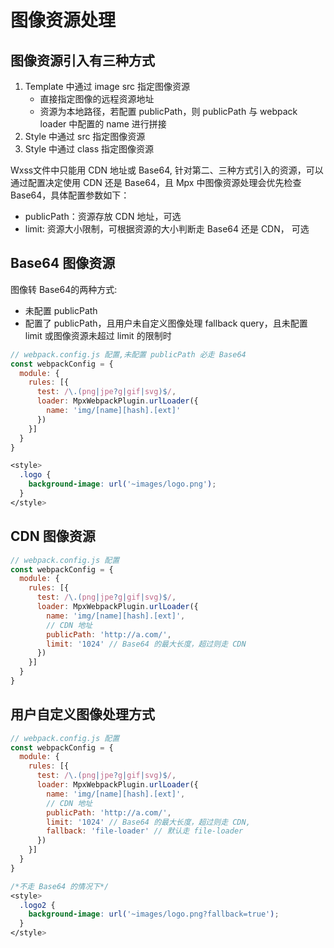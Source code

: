 # 图像资源处理

## 图像资源引入有三种方式
1. Template 中通过 image src 指定图像资源
    - 直接指定图像的远程资源地址    
    - 资源为本地路径，若配置 publicPath，则 publicPath 与 webpack loader 中配置的 name 进行拼接
2. Style 中通过 src 指定图像资源
3. Style 中通过 class 指定图像资源

  Wxss文件中只能用 CDN 地址或 Base64, 针对第二、三种方式引入的资源，可以通过配置决定使用 CDN 还是 Base64，且 Mpx 中图像资源处理会优先检查 Base64，具体配置参数如下：
* publicPath：资源存放 CDN 地址，可选
* limit: 资源大小限制，可根据资源的大小判断走 Base64 还是 CDN， 可选

## Base64 图像资源
图像转 Base64的两种方式:
* 未配置 publicPath
* 配置了 publicPath，且用户未自定义图像处理 fallback query，且未配置 limit 或图像资源未超过 limit 的限制时
```js
// webpack.config.js 配置,未配置 publicPath 必走 Base64
const webpackConfig = {
  module: {
    rules: [{
      test: /\.(png|jpe?g|gif|svg)$/,
      loader: MpxWebpackPlugin.urlLoader({
        name: 'img/[name][hash].[ext]'
      })
    }]
  }
}
```
```css
<style>
  .logo {
    background-image: url('~images/logo.png');
  }
</style>
```
## CDN 图像资源
```js
// webpack.config.js 配置
const webpackConfig = {
  module: {
    rules: [{
      test: /\.(png|jpe?g|gif|svg)$/,
      loader: MpxWebpackPlugin.urlLoader({
        name: 'img/[name][hash].[ext]',
        // CDN 地址
        publicPath: 'http://a.com/',
        limit: '1024' // Base64 的最大长度，超过则走 CDN 
      })
    }]
  }
}
```

## 用户自定义图像处理方式
```js
// webpack.config.js 配置
const webpackConfig = {
  module: {
    rules: [{
      test: /\.(png|jpe?g|gif|svg)$/,
      loader: MpxWebpackPlugin.urlLoader({
        name: 'img/[name][hash].[ext]',
        // CDN 地址
        publicPath: 'http://a.com/',
        limit: '1024' // Base64 的最大长度，超过则走 CDN,
        fallback: 'file-loader' // 默认走 file-loader
      })
    }]
  }
}
```
```css
/*不走 Base64 的情况下*/
<style>
  .logo2 {
    background-image: url('~images/logo.png?fallback=true');
  }
</style>
```